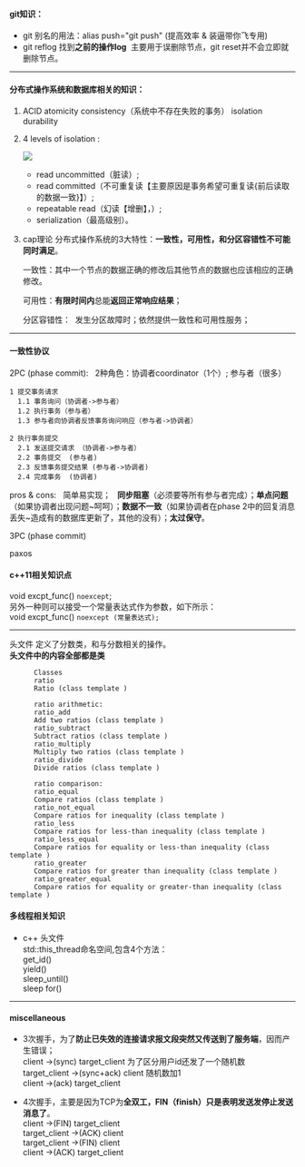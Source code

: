 #### git知识：
* git 别名的用法：alias push="git push" (提高效率 & 装逼带你飞专用)
* git reflog 找到**之前的操作log**  主要用于误删除节点，git reset并不会立即就删除节点。

-------  

#### 分布式操作系统和数据库相关的知识：  
1. ACID atomicity consistency（系统中不存在失败的事务） isolation durability    
2. 4 levels of isolation :  

     ![](http://images2015.cnblogs.com/blog/903715/201611/903715-20161102150430955-492049629.png)  

   * read uncommitted（脏读）;  
   * read committed（不可重复读【主要原因是事务希望可重复读{前后读取的数据一致}】）;   
   * repeatable read（幻读【增删】，）;   
   * serialization（最高级别）。  

3. cap理论 分布式操作系统的3大特性：**一致性，可用性，和分区容错性不可能同时满足**。    

    一致性：其中一个节点的数据正确的修改后其他节点的数据也应该相应的正确修改。  

    可用性：**有限时间内**总能**返回正常响应结果**；  

    分区容错性：  发生分区故障时；依然提供一致性和可用性服务；  

----  

#### 一致性协议  

2PC (phase commit):  
2种角色：协调者coordinator（1个）; 参与者（很多）

    1 提交事务请求  
      1.1 事务询问（协调者->参与者）  
      1.2 执行事务（参与者）  
      1.3 参与者向协调者反馈事务询问响应（参与者->协调者）  

    2 执行事务提交
      2.1 发送提交请求 （协调者->参与者）    
      2.2 事务提交  (参与者)  
      2.3 反馈事务提交结果 (参与者->协调者)   
      2.4 完成事务  (协调者)  
pros & cons:  
简单易实现；  
**同步阻塞**（必须要等所有参与者完成）；**单点问题**（如果协调者出现问题\~呵呵）；**数据不一致**（如果协调者在phase 2中的回复消息丢失~造成有的数据库更新了，其他的没有）；**太过保守**。  

3PC (phase commit)  

paxos  


#### c++11相关知识点  
void excpt_func() `noexcept`;  
另外一种则可以接受一个常量表达式作为参数，如下所示：  
void excpt_func() `noexcept (常量表达式);`  

---

<ratio> 头文件
定义了分数类，和与分数相关的操作。  
**头文件中的内容全部都是类**  

          Classes
          ratio
          Ratio (class template )

          ratio arithmetic:
          ratio_add
          Add two ratios (class template )
          ratio_subtract
          Subtract ratios (class template )
          ratio_multiply
          Multiply two ratios (class template )
          ratio_divide
          Divide ratios (class template )

          ratio comparison:
          ratio_equal
          Compare ratios (class template )
          ratio_not_equal
          Compare ratios for inequality (class template )
          ratio_less
          Compare ratios for less-than inequality (class template )
          ratio_less_equal
          Compare ratios for equality or less-than inequality (class template )
          ratio_greater
          Compare ratios for greater than inequality (class template )
          ratio_greater_equal
          Compare ratios for equality or greater-than inequality (class template )


#### 多线程相关知识  
* c++ <thread>头文件  
std::this_thread命名空间,包含4个方法：  
     get_id()  
     yield()  
     sleep_until()  
     sleep for()  
 
 ---
 
 #### miscellaneous  
 
 * 3次握手，为了**防止已失效的连接请求报文段突然又传送到了服务端**，因而产生错误；  
 client ->(sync) target_client 为了区分用户id还发了一个随机数  
 target_client ->(sync+ack) client 随机数加1  
 client ->(ack) target_client  
 
 

* 4次握手，主要是因为TCP为**全双工，FIN（finish）只是表明发送发停止发送消息了**。  
client ->(FIN) target_client  
target_client ->(ACK) client  
target_client ->(FIN) client  
client ->(ACK) target_client  

